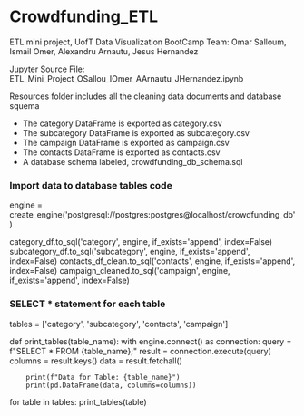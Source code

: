 # Crowdfunding_ETL
ETL mini project, UofT Data Visualization BootCamp
Team: Omar Salloum, Ismail Omer, Alexandru Arnautu, Jesus Hernandez

Jupyter Source File: ETL_Mini_Project_OSallou_IOmer_AArnautu_JHernandez.ipynb

Resources folder includes all the cleaning data documents and database squema 
 * The category DataFrame is exported as category.csv
 * The subcategory DataFrame is exported as subcategory.csv
 * The campaign DataFrame is exported as campaign.csv
 * The contacts DataFrame is exported as contacts.csv
 * A database schema labeled, crowdfunding_db_schema.sql


### Import data to database tables code 

engine = create_engine('postgresql://postgres:postgres@localhost/crowdfunding_db')

category_df.to_sql('category', engine, if_exists='append', index=False)
subcategory_df.to_sql('subcategory', engine, if_exists='append', index=False)
contacts_df_clean.to_sql('contacts', engine, if_exists='append', index=False)
campaign_cleaned.to_sql('campaign', engine, if_exists='append', index=False)

### SELECT * statement for each table
tables = ['category', 'subcategory', 'contacts', 'campaign']

def print_tables(table_name):
    with engine.connect() as connection:
        query = f"SELECT * FROM {table_name};"
        result = connection.execute(query)
        columns = result.keys()
        data = result.fetchall()

        print(f"Data for Table: {table_name}")
        print(pd.DataFrame(data, columns=columns))

for table in tables:
    print_tables(table)